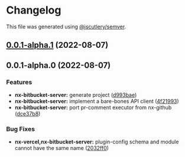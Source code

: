 # Changelog

This file was generated using [@jscutlery/semver](https://github.com/jscutlery/semver).

## [0.0.1-alpha.1](https://github.com/Phault/nx-expand/compare/nx-bitbucket-server-0.0.1-alpha.0...nx-bitbucket-server-0.0.1-alpha.1) (2022-08-07)

## 0.0.1-alpha.0 (2022-08-07)


### Features

* **nx-bitbucket-server:** generate project ([d993bae](https://github.com/Phault/nx-expand/commit/d993bae633eb9d226f790892e52106428f9e64bf))
* **nx-bitbucket-server:** implement a bare-bones API client ([4f21993](https://github.com/Phault/nx-expand/commit/4f2199366b62c4def9cf8cebc1d9b87f32e473c5))
* **nx-bitbucket-server:** port pr-comment executor from nx-github ([dce37b8](https://github.com/Phault/nx-expand/commit/dce37b84515a9ad05f8e1fb45268f659bc50be89))


### Bug Fixes

* **nx-vercel,nx-bitbucket-server:** plugin-config schema and module cannot have the same name ([2032ff0](https://github.com/Phault/nx-expand/commit/2032ff0eb2096c7a1862eee426dc98df2f07dce9))
